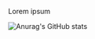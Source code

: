 Lorem ipsum

![Anurag's GitHub stats](https://github-readme-stats.vercel.app/api?username=kriswilczek&theme=gruvbox_light&show_icons=true)
